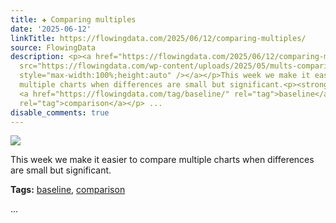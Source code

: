 ```yaml
---
title: ✚ Comparing multiples
date: '2025-06-12'
linkTitle: https://flowingdata.com/2025/06/12/comparing-multiples/
source: FlowingData
description: <p><a href="https://flowingdata.com/2025/06/12/comparing-multiples/"><img
  src="https://flowingdata.com/wp-content/uploads/2025/05/mults-comparison-featured-750x375.png"
  style="max-width:100%;height:auto" /></a></p>This week we make it easier to compare
  multiple charts when differences are small but significant.<p><strong>Tags:</strong>
  <a href="https://flowingdata.com/tag/baseline/" rel="tag">baseline</a>, <a href="https://flowingdata.com/tag/comparison/"
  rel="tag">comparison</a></p> ...
disable_comments: true
---
```

<p><a href="https://flowingdata.com/2025/06/12/comparing-multiples/"><img src="https://flowingdata.com/wp-content/uploads/2025/05/mults-comparison-featured-750x375.png" style="max-width:100%;height:auto" /></a></p>This week we make it easier to compare multiple charts when differences are small but significant.<p><strong>Tags:</strong> <a href="https://flowingdata.com/tag/baseline/" rel="tag">baseline</a>, <a href="https://flowingdata.com/tag/comparison/" rel="tag">comparison</a></p> ...
